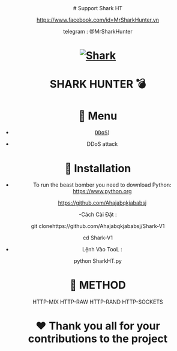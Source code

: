 <div align="center">
# Support 
Shark HT

https://www.facebook.com/id=MrSharkHunter.vn

telegram : @MrSharkHunter


# [![Shark](https://github.com/Ahajabqkjababsj)](https://t.me/MrSharkHunter)

# SHARK HUNTER 💣

# 📌 Menu
- [<kbd>DDoS</kbd>](#-ddos-info))

* DDoS attack

# 📌 Installation

- To run the beast bomber you need to download Python: https://www.python.org

  https://github.com/Ahajabqkjababsj

-Cách Cài Đặt :

git clonehttps://github.com/Ahajabqkjababsj/Shark-V1


cd Shark-V1

- Lệnh Vào TooL :

 python SharkHT.py

# 📌 METHOD
HTTP-MIX
HTTP-RAW
HTTP-RAND
HTTP-SOCKETS

# ❤️ Thank you all for your contributions to the project

</div>
